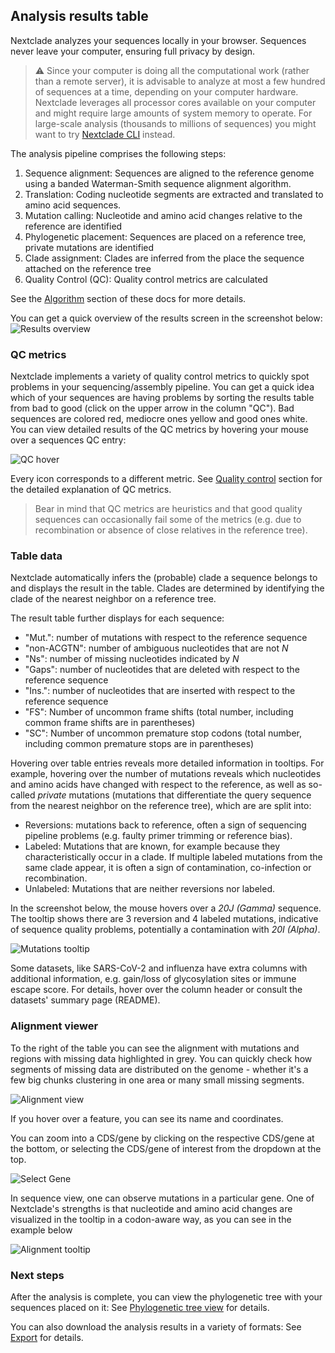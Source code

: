 ## Analysis results table

Nextclade analyzes your sequences locally in your browser. Sequences never leave your computer, ensuring full privacy by design.

> ⚠️ Since your computer is doing all the computational work (rather than a remote server), it is advisable to analyze at most a few hundred of sequences at a time, depending on your computer hardware. Nextclade leverages all processor cores available on your computer and might require large amounts of system memory to operate. For large-scale analysis (thousands to millions of sequences) you might want to try [Nextclade CLI](https://docs.nextstrain.org/projects/nextclade/en/stable/user/nextclade-cli/index.html) instead.

The analysis pipeline comprises the following steps:

1. Sequence alignment: Sequences are aligned to the reference genome using a banded Waterman-Smith sequence alignment algorithm.
2. Translation: Coding nucleotide segments are extracted and translated to amino acid sequences.
3. Mutation calling: Nucleotide and amino acid changes relative to the reference are identified
4. Phylogenetic placement: Sequences are placed on a reference tree, private mutations are identified
5. Clade assignment: Clades are inferred from the place the sequence attached on the reference tree
6. Quality Control (QC): Quality control metrics are calculated

See the [Algorithm](../algorithm/index.rst) section of these docs for more details.

You can get a quick overview of the results screen in the screenshot below:
![Results overview](../assets/web_overview.png)

### QC metrics

Nextclade implements a variety of quality control metrics to quickly spot problems in your sequencing/assembly pipeline. You can get a quick idea which of your sequences are having problems by sorting the results table from bad to good (click on the upper arrow in the column "QC"). Bad sequences are colored red, mediocre ones yellow and good ones white. You can view detailed results of the QC metrics by hovering your mouse over a sequences QC entry:

![QC hover](../assets/web_QC.png)

Every icon corresponds to a different metric. See [Quality control](../algorithm/06-quality-control.md) section for the detailed explanation of QC metrics.

> Bear in mind that QC metrics are heuristics and that good quality sequences can occasionally fail some of the metrics (e.g. due to recombination or absence of close relatives in the reference tree).

### Table data

Nextclade automatically infers the (probable) clade a sequence belongs to and displays the result in the table. Clades are determined by identifying the clade of the nearest neighbor on a reference tree.

The result table further displays for each sequence:

- "Mut.": number of mutations with respect to the reference sequence
- "non-ACGTN": number of ambiguous nucleotides that are not _N_
- "Ns": number of missing nucleotides indicated by _N_
- "Gaps": number of nucleotides that are deleted with respect to the reference sequence
- "Ins.": number of nucleotides that are inserted with respect to the reference sequence
- "FS": Number of uncommon frame shifts (total number, including common frame shifts are in parentheses)
- "SC": Number of uncommon premature stop codons (total number, including common premature stops are in parentheses)

Hovering over table entries reveals more detailed information in tooltips. For example, hovering over the number of mutations reveals which nucleotides and amino acids have changed with respect to the reference, as well as so-called _private_ mutations (mutations that differentiate the query sequence from the nearest neighbor on the reference tree), which are are split into:

- Reversions: mutations back to reference, often a sign of sequencing pipeline problems (e.g. faulty primer trimming or reference bias).
- Labeled: Mutations that are known, for example because they characteristically occur in a clade. If multiple labeled mutations from the same clade appear, it is often a sign of contamination, co-infection or recombination.
- Unlabeled: Mutations that are neither reversions nor labeled.

In the screenshot below, the mouse hovers over a _20J (Gamma)_ sequence. The tooltip shows there are 3 reversion and 4 labeled mutations, indicative of sequence quality problems, potentially a contamination with _20I (Alpha)_.

![Mutations tooltip](../assets/web_mut-tooltip.png)

Some datasets, like SARS-CoV-2 and influenza have extra columns with additional information, e.g. gain/loss of glycosylation sites or immune escape score. For details, hover over the column header or consult the datasets' summary page (README).

### Alignment viewer

To the right of the table you can see the alignment with mutations and regions with missing data highlighted in grey. You can quickly check how segments of missing data are distributed on the genome - whether it's a few big chunks clustering in one area or many small missing segments.

![Alignment view](../assets/web_alignment.png)

If you hover over a feature, you can see its name and coordinates.

You can zoom into a CDS/gene by clicking on the respective CDS/gene at the bottom, or selecting the CDS/gene of interest from the dropdown at the top.

![Select Gene](../assets/web_click-gene.png)

In sequence view, one can observe mutations in a particular gene. One of Nextclade's strengths is that nucleotide and amino acid changes are visualized in the tooltip in a codon-aware way, as you can see in the example below

![Alignment tooltip](../assets/web_alignment-tip.png)

### Next steps

After the analysis is complete, you can view the phylogenetic tree with your sequences placed on it: See [Phylogenetic tree view](phylogenetic-tree-view.md) for details.

You can also download the analysis results in a variety of formats: See [Export](export) for details.
